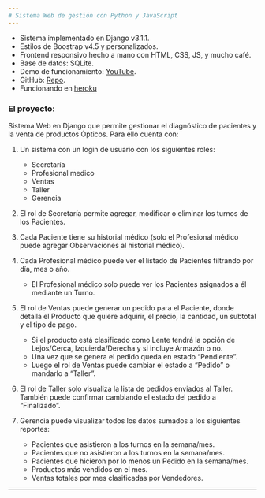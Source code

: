 ```yaml
---
# Sistema Web de gestión con Python y JavaScript
---
```


- Sistema implementado en Django v3.1.1.
- Estilos de Boostrap v4.5 y personalizados.
- Frontend responsivo hecho a mano con HTML, CSS, JS, y mucho café.
- Base de datos: SQLite.
- Demo de funcionamiento: [YouTube](https://www.example.com).
- GitHub: [Repo](https://github.com/Bleumont/Gestion_web_optometria).
- Funcionando en [heroku](https://bleu-clinica.herokuapp.com/)

### El proyecto:

Sistema Web en Django que permite gestionar el diagnóstico de pacientes y la venta de productos Ópticos. Para ello cuenta con:

1. Un sistema con un login de usuario con los siguientes roles:

   - Secretaría
   - Profesional medico
   - Ventas
   - Taller
   - Gerencia

2. El rol de Secretaría permite agregar, modificar o eliminar los turnos de los Pacientes.

3. Cada Paciente tiene su historial médico (solo el Profesional médico puede agregar
   Observaciones al historial médico).

4. Cada Profesional médico puede ver el listado de Pacientes filtrando por día, mes o año.

   - El Profesional médico solo puede ver los Pacientes asignados a él mediante un Turno.

5. El rol de Ventas puede generar un pedido para el Paciente, donde detalla el Producto
   que quiere adquirir, el precio, la cantidad, un subtotal y el tipo de pago.

   - Si el producto está clasificado como Lente tendrá la opción de Lejos/Cerca, Izquierda/Derecha y si incluye Armazón o no.
   - Una vez que se genera el pedido queda en estado “Pendiente”.
   - Luego el rol de Ventas puede cambiar el estado a “Pedido” o mandarlo a “Taller”.

6. El rol de Taller solo visualiza la lista de pedidos enviados al Taller. También puede confirmar cambiando el estado del pedido a “Finalizado”.

7. Gerencia puede visualizar todos los datos sumados a los siguientes reportes:

   - Pacientes que asistieron a los turnos en la semana/mes.
   - Pacientes que no asistieron a los turnos en la semana/mes.
   - Pacientes que hicieron por lo menos un Pedido en la semana/mes.
   - Productos más vendidos en el mes.
   - Ventas totales por mes clasificadas por Vendedores.

---
